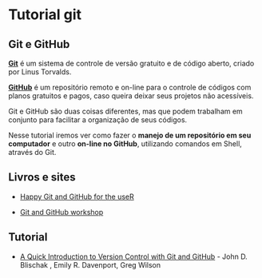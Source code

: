 # Tutorial git

## Git e GitHub
**[Git](https://git-scm.com)** é um sistema de controle de versão gratuito e de código aberto, criado por Linus Torvalds.

**[GitHub](https://github.com)** é um repositório remoto e on-line para o controle de códigos com planos gratuitos e pagos, caso queira deixar seus projetos não acessíveis.

Git e GitHub são duas coisas diferentes, mas que podem trabalham em conjunto para facilitar a organização de seus códigos.

Nesse tutorial iremos ver como fazer o **manejo de um repositório em seu computador** e outro **on-line no GitHub**, utilizando comandos em Shell, através do Git.

## Livros e sites
- [Happy Git and GitHub for the useR](http://happygitwithr.com)

- [Git and GitHub workshop](http://ncsu-geoforall-lab.github.io/git-and-github-workshop/)

## Tutorial
- [A Quick Introduction to Version Control with Git and GitHub](https://doi.org/10.1371/journal.pcbi.1004668) - John D. Blischak , Emily R. Davenport, Greg Wilson
